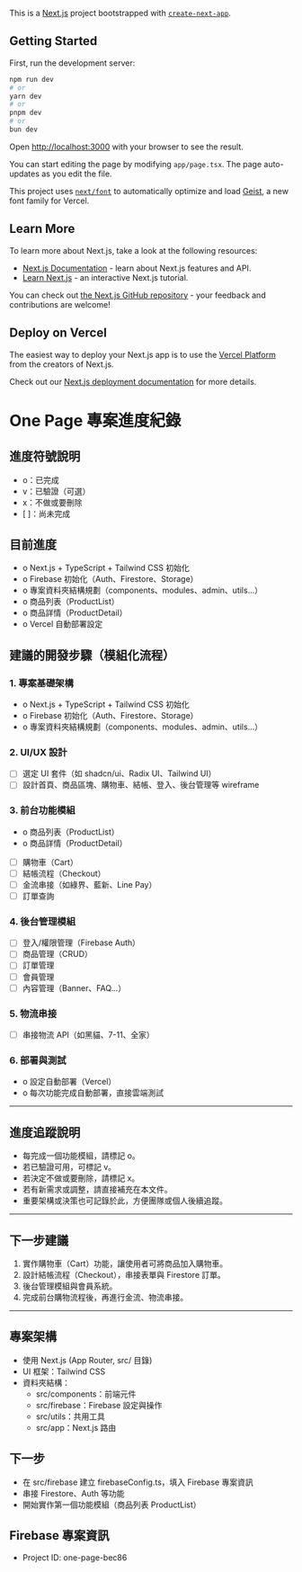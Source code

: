 This is a [Next.js](https://nextjs.org) project bootstrapped with [`create-next-app`](https://nextjs.org/docs/app/api-reference/cli/create-next-app).

## Getting Started

First, run the development server:

```bash
npm run dev
# or
yarn dev
# or
pnpm dev
# or
bun dev
```

Open [http://localhost:3000](http://localhost:3000) with your browser to see the result.

You can start editing the page by modifying `app/page.tsx`. The page auto-updates as you edit the file.

This project uses [`next/font`](https://nextjs.org/docs/app/building-your-application/optimizing/fonts) to automatically optimize and load [Geist](https://vercel.com/font), a new font family for Vercel.

## Learn More

To learn more about Next.js, take a look at the following resources:

- [Next.js Documentation](https://nextjs.org/docs) - learn about Next.js features and API.
- [Learn Next.js](https://nextjs.org/learn) - an interactive Next.js tutorial.

You can check out [the Next.js GitHub repository](https://github.com/vercel/next.js) - your feedback and contributions are welcome!

## Deploy on Vercel

The easiest way to deploy your Next.js app is to use the [Vercel Platform](https://vercel.com/new?utm_medium=default-template&filter=next.js&utm_source=create-next-app&utm_campaign=create-next-app-readme) from the creators of Next.js.

Check out our [Next.js deployment documentation](https://nextjs.org/docs/app/building-your-application/deploying) for more details.

# One Page 專案進度紀錄

## 進度符號說明
- o：已完成
- v：已驗證（可選）
- x：不做或要刪除
- [ ]：尚未完成

## 目前進度
- o Next.js + TypeScript + Tailwind CSS 初始化
- o Firebase 初始化（Auth、Firestore、Storage）
- o 專案資料夾結構規劃（components、modules、admin、utils...）
- o 商品列表（ProductList）
- o 商品詳情（ProductDetail）
- o Vercel 自動部署設定

## 建議的開發步驟（模組化流程）

### 1. 專案基礎架構
- o Next.js + TypeScript + Tailwind CSS 初始化
- o Firebase 初始化（Auth、Firestore、Storage）
- o 專案資料夾結構規劃（components、modules、admin、utils...）

### 2. UI/UX 設計
- [ ] 選定 UI 套件（如 shadcn/ui、Radix UI、Tailwind UI）
- [ ] 設計首頁、商品區塊、購物車、結帳、登入、後台管理等 wireframe

### 3. 前台功能模組
- o 商品列表（ProductList）
- o 商品詳情（ProductDetail）
- [ ] 購物車（Cart）
- [ ] 結帳流程（Checkout）
- [ ] 金流串接（如綠界、藍新、Line Pay）
- [ ] 訂單查詢

### 4. 後台管理模組
- [ ] 登入/權限管理（Firebase Auth）
- [ ] 商品管理（CRUD）
- [ ] 訂單管理
- [ ] 會員管理
- [ ] 內容管理（Banner、FAQ...）

### 5. 物流串接
- [ ] 串接物流 API（如黑貓、7-11、全家）

### 6. 部署與測試
- o 設定自動部署（Vercel）
- o 每次功能完成自動部署，直接雲端測試

---

## 進度追蹤說明
- 每完成一個功能模組，請標記 o。
- 若已驗證可用，可標記 v。
- 若決定不做或要刪除，請標記 x。
- 若有新需求或調整，請直接補充在本文件。
- 重要架構或決策也可記錄於此，方便團隊或個人後續追蹤。

---

## 下一步建議
1. 實作購物車（Cart）功能，讓使用者可將商品加入購物車。
2. 設計結帳流程（Checkout），串接表單與 Firestore 訂單。
3. 後台管理模組與會員系統。
4. 完成前台購物流程後，再進行金流、物流串接。

---

## 專案架構
- 使用 Next.js (App Router, src/ 目錄)
- UI 框架：Tailwind CSS
- 資料夾結構：
  - src/components：前端元件
  - src/firebase：Firebase 設定與操作
  - src/utils：共用工具
  - src/app：Next.js 路由

## 下一步
- 在 src/firebase 建立 firebaseConfig.ts，填入 Firebase 專案資訊
- 串接 Firestore、Auth 等功能
- 開始實作第一個功能模組（商品列表 ProductList）

## Firebase 專案資訊
- Project ID: one-page-bec86
